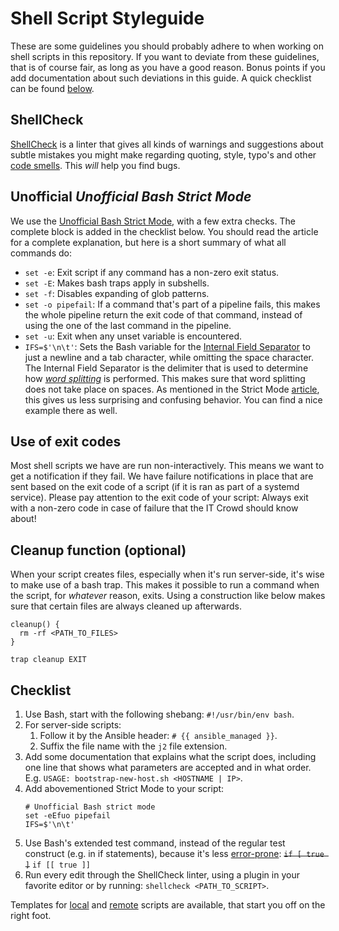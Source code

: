 # Shell Script Styleguide
These are some guidelines you should probably adhere to when working on shell
scripts in this repository. If you want to deviate from these guidelines, that
is of course fair, as long as you have a good reason. Bonus points if you add
documentation about such deviations in this guide. A quick checklist can be
found [below](#checklist).

## ShellCheck
[ShellCheck] is a linter that gives all kinds of warnings and suggestions
about subtle mistakes you might make regarding quoting, style, typo's and
other [code smells][badcode]. This _will_ help you find bugs.

## Unofficial _Unofficial Bash Strict Mode_
We use the [Unofficial Bash Strict Mode][strictmode], with a few extra
checks. The complete block is added in the checklist below. You should read
the article for a complete explanation, but here is a short summary of
what all commands do:
- `set -e`: Exit script if any command has a non-zero exit status.
- `set -E`: Makes bash traps apply in subshells.
- `set -f`: Disables expanding of glob patterns.
- `set -o pipefail`: If a command that's part of a pipeline fails, this
   makes the whole pipeline return the exit code of that command, instead of
   using the one of the last command in the pipeline.
- `set -u`: Exit when any unset variable is encountered.
- `IFS=$'\n\t'`: Sets the Bash variable for the [Internal Field
Separator][ifs] to just a newline and a tab character, while omitting the
space character. The Internal Field Separator is the delimiter that is used to
determine how [_word splitting_][wordsplitting] is performed. This makes sure
that word splitting does not take place on spaces. As mentioned in the Strict
Mode [article][strictmode], this gives us less surprising and confusing
behavior. You can find a nice example there as well.

## Use of exit codes
Most shell scripts we have are run non-interactively. This means we want to
get a notification if they fail. We have failure notifications in place
that are sent based on the exit code of a script (if it is ran as part of a
systemd service). Please pay attention to the exit code of your script: Always
exit with a non-zero code in case of failure that the IT Crowd should know
about!

## Cleanup function (optional)
When your script creates files, especially when it's run server-side, it's
wise to make use of a bash trap. This makes it possible to run a command
when the script, for _whatever_ reason, exits. Using a construction like
below makes sure that certain files are always cleaned up afterwards.
```
cleanup() {
  rm -rf <PATH_TO_FILES>
}

trap cleanup EXIT
```

## **Checklist**

1. Use Bash, start with the following shebang:
   `#!/usr/bin/env bash`.
1. For server-side scripts:
   1. Follow it by the Ansible header:
      `# {{ ansible_managed }}`.
   1. Suffix the file name with the `j2` file extension.
1. Add some documentation that explains what the script does, including one
line that shows what parameters are accepted and in what order. E.g. `USAGE:
bootstrap-new-host.sh <HOSTNAME | IP>`.
1. Add abovementioned Strict Mode to your script:
   ```
   # Unofficial Bash strict mode
   set -eEfuo pipefail
   IFS=$'\n\t'
   ```
1. Use Bash's extended test command, instead of the regular test
construct (e.g. in if statements), because it's less
[error-prone][testcommand]:
   ~~`if [ true ]`~~ `if [[ true ]]`
1. Run every edit through the ShellCheck linter, using a plugin in your
   favorite editor or by running:
   `shellcheck <PATH_TO_SCRIPT>`.

Templates for [local][localtemplate] and [remote][remotetemplate] scripts are
available, that start you off on the right foot.

[ShellCheck]: https://github.com/koalaman/shellcheck
[badcode]: https://github.com/koalaman/shellcheck/blob/master/README.md#gallery-of-bad-code
[strictmode]: http://redsymbol.net/articles/unofficial-bash-strict-mode/
[ifs]: https://en.wikipedia.org/wiki/Internal_field_separator
[wordsplitting]: https://www.gnu.org/software/bash/manual/html_node/Word-Splitting.html
[testcommand]: https://stackoverflow.com/questions/669452/is-preferable-over-in-bash
[localtemplate]: ./shell-local-template.sh-sample
[remotetemplate]: ./shell-remote-template.sh.j2-sample
